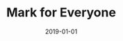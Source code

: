 ---
date: 2019-01-01
dateYear: 2019
isbn: 9780664227838
title: Mark for Everyone
description: "This study of the Gospel of Mark provides invaluable background detail and a wealth of information to help the reader understand each passage in a richer way. The implication of the text for the life of the modern reader is also explored."
cover: cover-mark-for-everyone.jpg
coverGoogle: https://books.google.com/books/content?id=TcmmngEACAAJ&printsec=frontcover&img=1&zoom=1&source=gbs_api
pageCount: 243
authors: N. T. Wright
publishers: Presbyterian Publishing Corp
published: 2004-01-01
publishedYear: 2003
shelves:
- non-fiction
---